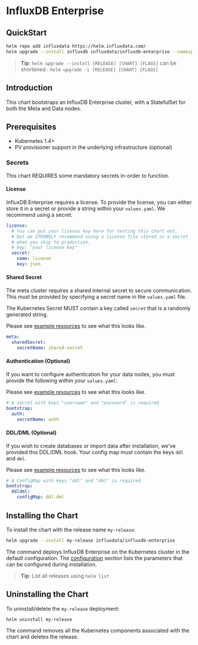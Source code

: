 # InfluxDB Enterprise

## QuickStart

```bash
helm repo add influxdata https://helm.influxdata.com/
helm upgrade --install influxdb influxdata/influxdb-enterprise --namespace monitoring
```

> **Tip**: `helm upgrade --install [RELEASE] [CHART] [FLAGS]` can be shortened : `helm upgrade -i [RELEASE] [CHART] [FLAGS]`

## Introduction

This chart bootstraps an InfluxDB Enterprise cluster, with a StatefulSet for both the Meta and Data nodes.

## Prerequisites

- Kubernetes 1.4+
- PV provisioner support in the underlying infrastructure (optional)

### Secrets

This chart REQUIRES some mandatory secrets in-order to function.

#### License

InfluxDB Enterprise requires a license. To provide the license, you can either store it in a secret or provide a string within your `values.yaml`. We recommend using a secret.

```yaml
license:
  # You can put your license key here for testing this chart out,
  # but we STRONGLY recommend using a license file stored in a secret
  # when you ship to production.
  # key: "your license key"
  secret:
    name: license
    key: json
```

#### Shared Secret

The meta cluster requires a shared internal secret to secure communication. This must be provided by specifying a secret name in the `values.yaml` file.

The Kubernetes Secret MUST contain a key called `secret` that is a randomly generated string.

Please see [example resources](./example-resources.yaml) to see what this looks like.

```yaml
meta:
  sharedSecret:
    secretName: shared-secret
```

#### Authentication (Optional)

If you want to configure authentication for your data nodes, you must provide the following within your `values.yaml`:

Please see [example resources](./example-resources.yaml) to see what this looks like.

```yaml
# A secret with keys "username" and "password" is required
bootstrap:
  auth:
    secretName: auth
```

#### DDL/DML (Optional)

If you wish to create databases or import data after installation, we've provided this DDL/DML hook. Your config map must contain the keys `ddl` and `dml`.

Please see [example resources](./example-resources.yaml) to see what this looks like.

```yaml
# A ConfigMap with keys "ddl" and "dml" is required
bootstrap:
  ddldml:
    configMap: ddl-dml
```

## Installing the Chart

To install the chart with the release name `my-release`:

```bash
helm upgrade --install my-release influxdata/influxdb-enterprise
```

The command deploys InfluxDB Enterprise on the Kubernetes cluster in the default configuration. The [configuration](#configuration) section lists the parameters that can be configured during installation.

> **Tip**: List all releases using `helm list`

## Uninstalling the Chart

To uninstall/delete the `my-release` deployment:

```bash
helm uninstall my-release
```

The command removes all the Kubernetes components associated with the chart and deletes the release.
